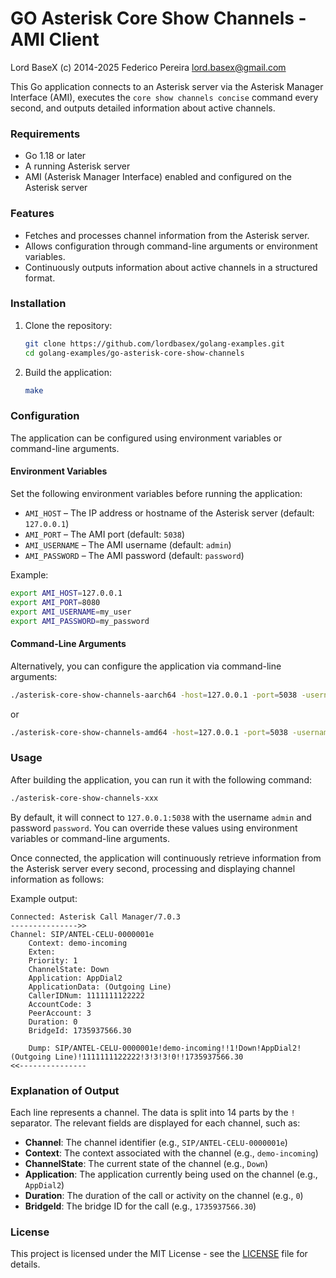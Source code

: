 
# GO Asterisk Core Show Channels - AMI Client

Lord BaseX (c) 2014-2025
 Federico Pereira lord.basex@gmail.com

This Go application connects to an Asterisk server via the Asterisk Manager Interface (AMI), executes the `core show channels concise` command every second, and outputs detailed information about active channels.

### Requirements
- Go 1.18 or later
- A running Asterisk server
- AMI (Asterisk Manager Interface) enabled and configured on the Asterisk server

### Features
- Fetches and processes channel information from the Asterisk server.
- Allows configuration through command-line arguments or environment variables.
- Continuously outputs information about active channels in a structured format.

### Installation

1. Clone the repository:
   ```bash
   git clone https://github.com/lordbasex/golang-examples.git
   cd golang-examples/go-asterisk-core-show-channels
   ```

2. Build the application:
   ```bash
   make
   ```

### Configuration

The application can be configured using environment variables or command-line arguments.

#### Environment Variables

Set the following environment variables before running the application:

- `AMI_HOST` – The IP address or hostname of the Asterisk server (default: `127.0.0.1`)
- `AMI_PORT` – The AMI port (default: `5038`)
- `AMI_USERNAME` – The AMI username (default: `admin`)
- `AMI_PASSWORD` – The AMI password (default: `password`)

Example:

```bash
export AMI_HOST=127.0.0.1
export AMI_PORT=8080
export AMI_USERNAME=my_user
export AMI_PASSWORD=my_password
```

#### Command-Line Arguments

Alternatively, you can configure the application via command-line arguments:

```bash
./asterisk-core-show-channels-aarch64 -host=127.0.0.1 -port=5038 -username=my_user -password=my_password
```
or 

```bash
./asterisk-core-show-channels-amd64 -host=127.0.0.1 -port=5038 -username=my_user -password=my_password
```

### Usage

After building the application, you can run it with the following command:

```bash
./asterisk-core-show-channels-xxx
```

By default, it will connect to `127.0.0.1:5038` with the username `admin` and password `password`. You can override these values using environment variables or command-line arguments.

Once connected, the application will continuously retrieve information from the Asterisk server every second, processing and displaying channel information as follows:

Example output:

```
Connected: Asterisk Call Manager/7.0.3
--------------->>
Channel: SIP/ANTEL-CELU-0000001e
    Context: demo-incoming
    Exten:
    Priority: 1
    ChannelState: Down
    Application: AppDial2
    ApplicationData: (Outgoing Line)
    CallerIDNum: 1111111122222
    AccountCode: 3
    PeerAccount: 3
    Duration: 0
    BridgeId: 1735937566.30

    Dump: SIP/ANTEL-CELU-0000001e!demo-incoming!!1!Down!AppDial2!(Outgoing Line)!1111111122222!3!3!3!0!!1735937566.30
<<---------------
```

### Explanation of Output

Each line represents a channel. The data is split into 14 parts by the `!` separator. The relevant fields are displayed for each channel, such as:

- **Channel**: The channel identifier (e.g., `SIP/ANTEL-CELU-0000001e`)
- **Context**: The context associated with the channel (e.g., `demo-incoming`)
- **ChannelState**: The current state of the channel (e.g., `Down`)
- **Application**: The application currently being used on the channel (e.g., `AppDial2`)
- **Duration**: The duration of the call or activity on the channel (e.g., `0`)
- **BridgeId**: The bridge ID for the call (e.g., `1735937566.30`)

### License

This project is licensed under the MIT License - see the [LICENSE](LICENSE) file for details.
